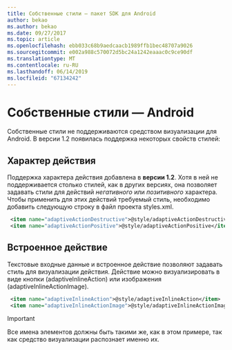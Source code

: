 ```yaml
---
title: Собственные стили — пакет SDK для Android
author: bekao
ms.author: bekao
ms.date: 09/27/2017
ms.topic: article
ms.openlocfilehash: ebb033c68b9aedcaacb1989ffb1bec48707a9026
ms.sourcegitcommit: e002a988c570072d5bc24a1242eaaac0c9ce90df
ms.translationtype: MT
ms.contentlocale: ru-RU
ms.lasthandoff: 06/14/2019
ms.locfileid: "67134242"
---
```

# <a name="native-styling---android"></a>Собственные стили — Android

Собственные стили не поддерживаются средством визуализации для Android. В версии 1.2 появилась поддержка некоторых свойств стилей:

## <a name="action-sentiment"></a>Характер действия

Поддержка характера действия добавлена в **версии 1.2**. Хотя в ней не поддерживается столько стилей, как в других версиях, она позволяет задавать стили для действий *негативного* или *позитивного* характера. Чтобы применить для этих действий требуемый стиль, необходимо добавить следующую строку в файл проекта styles.xml.

```styles.xml
 <item name="adaptiveActionDestructive">@style/adaptiveActionDestructive</item>
 <item name="adaptiveActionPositive">@style/adaptiveActionPositive</item>
```

## <a name="inline-action"></a>Встроенное действие

Текстовые входные данные и встроенное действие позволяют задавать стиль для визуализации действия. Действие можно визуализировать в виде кнопки (adaptiveInlineAction) или изображения (adaptiveInlineActionImage).

```styles.xml
 <item name="adaptiveInlineAction">@style/adaptiveInlineAction</item>
 <item name="adaptiveInlineActionImage">@style/adaptiveInlineActionImage</item>
```

> [!IMPORTANT]
> Все имена элементов должны быть такими же, как в этом примере, так как средство визуализации распознает именно их.
